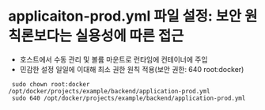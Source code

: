 # applicaiton-prod.yml 파일 설정: 보안 원칙론보다는 실용성에 따른 접근 

- 호스트에서 수동 관리 및 볼륨 마운트로 런타임에 컨테이너에 주입
- 민감한 설정 일일에  이대해 최소 권한 원칙 적용(보안 권한: 640 root:docker)

```shell
 sudo chown root:docker /opt/docker/projects/example/backend/application-prod.yml
 sudo 640 /opt/docker/projects/example/backend/application-prod.yml
```